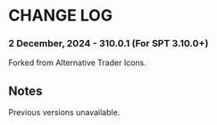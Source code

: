# CHANGE LOG


### 2 December, 2024 - 310.0.1 (For SPT 3.10.0+)
Forked from Alternative Trader Icons.

## Notes
Previous versions unavailable.